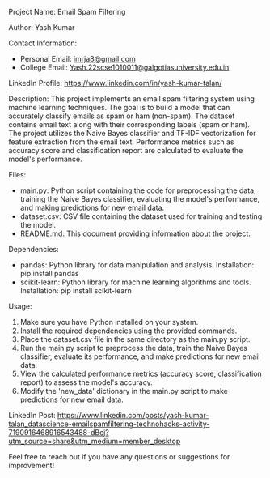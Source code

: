 Project Name: Email Spam Filtering

Author: Yash Kumar

Contact Information:
- Personal Email: imrja8@gmail.com
- College Email: Yash.22scse1010011@galgotiasuniversity.edu.in

LinkedIn Profile: https://www.linkedin.com/in/yash-kumar-talan/

Description:
This project implements an email spam filtering system using machine learning techniques. The goal is to build a model that can accurately classify emails as spam or ham (non-spam). The dataset contains email text along with their corresponding labels (spam or ham). The project utilizes the Naive Bayes classifier and TF-IDF vectorization for feature extraction from the email text. Performance metrics such as accuracy score and classification report are calculated to evaluate the model's performance.

Files:
- main.py: Python script containing the code for preprocessing the data, training the Naive Bayes classifier, evaluating the model's performance, and making predictions for new email data.
- dataset.csv: CSV file containing the dataset used for training and testing the model.
- README.md: This document providing information about the project.

Dependencies:
- pandas: Python library for data manipulation and analysis.
  Installation: pip install pandas
- scikit-learn: Python library for machine learning algorithms and tools.
  Installation: pip install scikit-learn

Usage:
1. Make sure you have Python installed on your system.
2. Install the required dependencies using the provided commands.
3. Place the dataset.csv file in the same directory as the main.py script.
4. Run the main.py script to preprocess the data, train the Naive Bayes classifier, evaluate its performance, and make predictions for new email data.
5. View the calculated performance metrics (accuracy score, classification report) to assess the model's accuracy.
6. Modify the 'new_data' dictionary in the main.py script to make predictions for new email data.

LinkedIn Post: https://www.linkedin.com/posts/yash-kumar-talan_datascience-emailspamfiltering-technohacks-activity-7190916468916543488-dBcj?utm_source=share&utm_medium=member_desktop

Feel free to reach out if you have any questions or suggestions for improvement!
